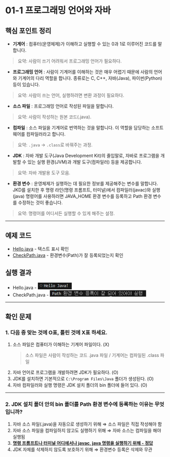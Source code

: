 # 01-1 프로그래밍 언어와 자바

## 핵심 포인트 정리

- **기계어** : 컴퓨터(운영체제)가 이해하고 실행할 수 있는 0과 1로 이루어진 코드를 말합니다.  
> 요약: 사람이 쓰기 어려워서 프로그래밍 언어가 필요하다.

- **프로그래밍 언어** : 사람이 기계어를 이해하는 것은 매우 어렵기 때문에 사람의 언어와 기계어의 다리 역할을 합니다. 종류로는 C, C++, 자바(Java), 파이썬(Python)등이 있습니다.  
> 요약: 사람이 쓰는 언어, 실행하려면 변환 과정이 필요하다.

- **소스 파일** : 프로그래밍 언어로 작성된 파일을 말합니다.
> 요약: 사람이 작성하는 원본 코드(.java).

- **컴파일** : 소스 파일을 기계어로 번역하는 것을 말합니다. 이 역할을 담당하는 소프트웨어를 컴파일러라고 합니다.  
> 요약: `.java` → `.class`로 바꿔주는 과정.

- **JDK** : 자바 개발 도구(Java Development Kit)의 줄입말로, 자바로 프로그램을 개발할 수 있는 실행 환경(JVM)과 개발 도구(컴파일러) 등을 제공합니다.  
> 요약: 자바 개발용 도구 모음.

- **환경 변수** : 운영체제가 실행하는 데 필요한 정보를 제공해주는 변수를 말합니다. JKD를 설치한 후 명령 라인(명령 프롬프트, 터미널)에서 컴파일러(javac)와 실행(java) 명령어를 사용하러면 JAVA_HOME 환경 변수를 등록하고 Path 환경 변수를 수정하는 것이 좋습니다.
> 요약: 명령어를 어디서든 실행할 수 있게 해주는 설정.

---

## 예제 코드
- [Hello.java](../code-examples/01-1/Hello.java) - 텍스트 표시 확인
- [CheckPath.java](../code-examples/01-1/CheckPath.java) - 환경변수(Path)가 잘 등록되었는지 확인

## 실행 결과
- Hello.java - ![Hello 실행 결과](../images/01-1/hello.png)  
- CheckPath.java - ![CheckPath 실행 결과](../images/01-1/checkpath.png)

---

## 확인 문제

### 1. 다음 중 맞는 것에 O표, 틀린 것에 X표 하세요.
1. 소스 파일은 컴퓨터가 이해하는 기계어 파일이다. (X)  
   > 소스 파일은 사람이 작성하는 코드 .java 파일 / 기계어는 컴파일된 .class 파일  
2. 자바 언어로 프로그램을 개발하려면 JDK가 필요하다. (O)  
3. JDK를 설치하면 기본적으로 `C:\Program Files\Java` 폴더가 생성된다. (O)  
4. 자바 컴파일러와 실행 명령은 JDK 설치 폴더의 bin 폴더에 들어 있다. (O)  

---

### 2. JDK 설치 폴더 안의 bin 폴더를 Path 환경 변수에 등록하는 이유는 무엇입니까?
1. 자바 소스 파일(.java)을 자동으로 생성하기 위해 ⇒ 소스 파일은 직접 작성해야 함  
2. 자바 소스 파일을 컴파일하지 않고도 실행하기 위해 ⇒ 자바 소스는 컴파일을 해야 실행됨  
3. **<u>명령 프롬프트나 터미널 어디에서나 javac, java 명령을 실행하기 위해 - 정답</u>**  
4. JDK 자체를 삭제하지 않도록 보호하기 위해 ⇒ 환경변수 등록은 삭제와 무관

